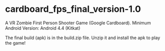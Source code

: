 # cardboard_fps_final_version-1.0
A VR Zombie First Person Shooter Game (Google Cardboard).
Minimum Android Version: Android 4.4 (Kitkat)

The final build (apk) is in the build.zip file. Unzip it and install the apk to play the game!

